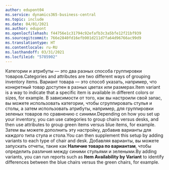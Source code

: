 ```yaml
---
author: edupont04
ms.service: dynamics365-business-central
ms.topic: include
ms.date: 04/01/2021
ms.author: edupont
ms.openlocfilehash: f44756e1c31794c92efafb3c3a5bfe12f21bf939
ms.sourcegitcommit: 766e2840fd16efb901d211d7fa64d96766ac99d9
ms.translationtype: HT
ms.contentlocale: ru-RU
ms.lasthandoff: 03/31/2021
ms.locfileid: "5785902"
---
```

<span data-ttu-id="5dcbd-101">Категории и атрибуты — это два разных способа группировки товаров.</span><span class="sxs-lookup"><span data-stu-id="5dcbd-101">Categories and attributes are two different ways of grouping inventory items.</span></span> <span data-ttu-id="5dcbd-102">Вариант товара — это способ указать, например, что конкретный товар доступен в разных цветах или размерах.</span><span class="sxs-lookup"><span data-stu-id="5dcbd-102">Item variant is a way to indicate that a specific item is available in different colors or sizes, for example.</span></span> <span data-ttu-id="5dcbd-103">В зависимости от того, как вы настроили свой запас, вы можете использовать категории, чтобы сгруппировать стулья и столы, а затем использовать атрибуты, например, для группировки зеленых товаров по сравнению с синими.</span><span class="sxs-lookup"><span data-stu-id="5dcbd-103">Depending on how you set up your inventory, you can use categories to group chairs versus desks, and then use attributes to group green items versus blue items, for example.</span></span> <span data-ttu-id="5dcbd-104">Затем вы можете дополнить эту настройку, добавив варианты для каждого типа стула и стола.</span><span class="sxs-lookup"><span data-stu-id="5dcbd-104">You can then supplement this setup by adding variants to each type of chair and desk.</span></span> <span data-ttu-id="5dcbd-105">Добавляя варианты, вы можете запускать отчеты, такие как **Наличие товара по вариантам**, чтобы определить различия между синими стульями и зелеными.</span><span class="sxs-lookup"><span data-stu-id="5dcbd-105">By adding variants, you can run reports such as **Item Availability by Variant** to identify differences between the blue chairs versus the green chairs, for example.</span></span>
